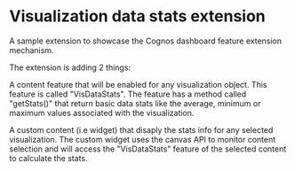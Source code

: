 # Visualization data stats extension
A sample extension to showcase the Cognos dashboard feature extension mechanism.

The extension is adding 2 things:

A content feature that will be enabled for any visualization object. This feature is called "VisDataStats". The feature has a method called "getStats()" that return basic data stats like the average, minimum or maximum values associated with the visualization.


A custom content (i.e widget) that disaply the stats info for any selected visualization. The custom widget uses the canvas API to monitor content selection and will access the "VisDataStats" feature of the selected content to calculate the stats.



